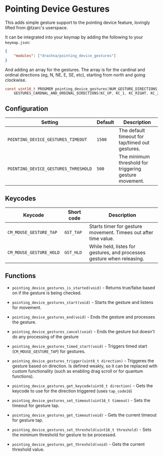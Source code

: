 # Pointing Device Gestures

This adds simple gesture support to the pointing device feature, lovingly lifted from @tzarc's userspace.

It can be integrated into your keymap by adding the following to your `keymap.json`:

```json
{
    "modules": ["drashna/pointing_device_gestures"]
}
```

And adding an array for the gestures.  The array is for the cardinal and ordinal directions (eg, N, NE, E, SE, etc), starting from north and going clockwise.

```c
const uint16_t PROGMEM pointing_device_gestures[NUM_GESTURE_DIRECTIONS] =
    GESTURES_CARDNAL_AND_ORDINAL_DIRECTIONS(KC_UP, KC_1, KC_RIGHT, KC_2, KC_DOWN, KC_3, KC_LEFT, KC_4);
```

## Configuration

| Setting                              | Default | Description                                            |
|--------------------------------------|---------|--------------------------------------------------------|
| `POINTING_DEVICE_GESTURES_TIMEOUT`   | `1500`  | The default timeout for tap/timed out gestures.        |
| `POINTING_DEVICE_GESTURES_THRESHOLD` | `500`   | The minimum threshold for triggering gesture movement. |

## Keycodes

| Keycode                 | Short code | Description                                                            |
|-------------------------|------------|------------------------------------------------------------------------|
| `CM_MOUSE_GESTURE_TAP`  | `GST_TAP`  | Starts timer for gesture movement.  Timees out after time value.       |
| `CM_MOUSE_GESTURE_HOLD` | `GST_HLD`  | While held, listes for gestures, and processes gesture when releasing. |

## Functions

* `pointing_device_gestures_is_started(void)` - Returns true/false based on if the gesture is being checked.
* `pointing_device_gestures_start(void)` - Starts the gesture and listens for movement.
* `pointing_device_gestures_end(void)` - Ends the gesture and processes the gesture.
* `pointing_device_gestures_cancel(void)` - Ends the gesture but doesn't do any processing of the gesture
* `pointing_device_gestures_timed_start(void)` - Triggers timed start (`CM_MOUSE_GESTURE_TAP`) for gestures.

* `pointing_device_gestures_trigger(uint8_t direction)` - Triggeres the gesture based on direction.  Is defined weakly, so it can be replaced with custom functionality (such as enabling drag scroll or for quantum functions).
* `pointing_device_gestures_get_keycode(uint8_t direction)` - Gets the keycode to use for the direction triggered (uses `tap_code16`)

* `pointing_device_gestures_set_timeout(uint16_t timeout)` - Sets the timeout for gesture tap.
* `pointing_device_gestures_get_timeout(void)` - Gets the current timeout for gesture tap.
* `pointing_device_gestures_set_threshold(uint16_t threshold)` - Sets the minimum threshold for gesture to be processed.
* `pointing_device_gestures_get_threshold(void)` - Gets the current threshold value.
